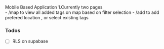 
Mobile Based Application 
 1.Currently two pages  
    - /map to view all added tags on map based on filter selection 
    - /add to add prefered location , or select existing tags

### Todos
- [ ] RLS on supabase
